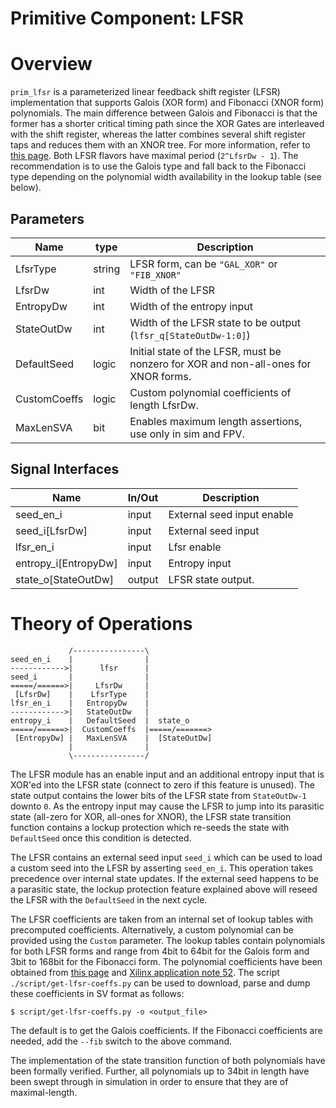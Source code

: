 # Primitive Component: LFSR

# Overview

`prim_lfsr` is a parameterized linear feedback shift register (LFSR)
implementation that supports Galois (XOR form) and Fibonacci (XNOR form)
polynomials. The main difference between Galois and Fibonacci is that the
former has a shorter critical timing path since the XOR Gates are interleaved
with the shift register, whereas the latter combines several shift register taps
and reduces them with an XNOR tree. For more information, refer to
[this page](https://en.wikipedia.org/wiki/Linear-feedback_shift_register). Both
LFSR flavors have maximal period (`2^LfsrDw - 1`). The recommendation is to use
the Galois type and fall back to the Fibonacci type depending on the polynomial
width availability in the lookup table (see below).


## Parameters

Name         | type   | Description
-------------|--------|----------------------------------------------------------
LfsrType     | string | LFSR form, can be `"GAL_XOR"` or `"FIB_XNOR"`
LfsrDw       | int    | Width of the LFSR
EntropyDw    | int    | Width of the entropy input
StateOutDw   | int    | Width of the LFSR state to be output (`lfsr_q[StateOutDw-1:0]`)
DefaultSeed  | logic  | Initial state of the LFSR, must be nonzero for XOR and non-all-ones for XNOR forms.
CustomCoeffs | logic  | Custom polynomial coefficients of length LfsrDw.
MaxLenSVA    | bit    | Enables maximum length assertions, use only in sim and FPV.

## Signal Interfaces

Name                 | In/Out | Description
---------------------|--------|---------------------------------
seed_en_i            | input  | External seed input enable
seed_i[LfsrDw]       | input  | External seed input
lfsr_en_i            | input  | Lfsr enable
entropy_i[EntropyDw] | input  | Entropy input
state_o[StateOutDw]  | output | LFSR state output.

# Theory of Operations

```
             /----------------\
seed_en_i    |                |
------------>|      lfsr      |
seed_i       |                |
=====/======>|     LfsrDw     |
 [LfsrDw]    |    LfsrType    |
lfsr_en_i    |   EntropyDw    |
------------>|   StateOutDw   |
entropy_i    |   DefaultSeed  |  state_o
=====/======>|  CustomCoeffs  |=====/=======>
 [EntropyDw] |   MaxLenSVA    |  [StateOutDw]
             |                |
             \----------------/
```

The LFSR module has an enable input and an additional entropy input that is
XOR'ed into the LFSR state (connect to zero if this feature is unused). The
state output contains the lower bits of the LFSR state from `StateOutDw-1`
downto `0`. As the entropy input may cause the LFSR to jump into its parasitic
state (all-zero for XOR, all-ones for XNOR), the LFSR state transition function
contains a lockup protection which re-seeds the state with `DefaultSeed` once
this condition is detected.

The LFSR contains an external seed input `seed_i` which can be used to load a
custom seed into the LFSR by asserting `seed_en_i`. This operation takes
precedence over internal state updates. If the external seed happens to be a
parasitic state, the lockup protection feature explained above will reseed the
LFSR with the `DefaultSeed` in the next cycle.

The LFSR coefficients are taken from an internal set of lookup tables with
precomputed coefficients. Alternatively, a custom polynomial can be provided
using the `Custom` parameter. The lookup tables contain polynomials for both
LFSR forms and range from 4bit to 64bit for the Galois form and 3bit to 168bit
for the Fibonacci form. The polynomial coefficients have been obtained from
[this page](https://users.ece.cmu.edu/~koopman/lfsr/) and
[Xilinx application note 52](https://www.xilinx.com/support/documentation/application_notes/xapp052.pdf).
The script `./script/get-lfsr-coeffs.py` can be used to download, parse and dump
these coefficients in SV format as follows:
```
$ script/get-lfsr-coeffs.py -o <output_file>
```
The default is to get the Galois coefficients. If the Fibonacci coefficients
are needed, add the `--fib` switch to the above command.

The implementation of the state transition function of both polynomials have
been formally verified. Further, all polynomials up to 34bit in length have been
swept through in simulation in order to ensure that they are of
maximal-length.
